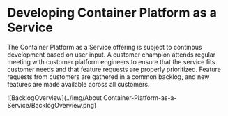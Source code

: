 # Developing Container Platform as a Service

The Container Platform as a Service offering is subject to continous development based on user input. A customer champion attends regular meeting with customer platform engineers to ensure that the service fits customer needs and that feature requests are properly prioritized. Feature requests from customers are gathered in a common backlog, and new features are made available across all customers. 

![BacklogOverview](../img/About Container-Platform-as-a-Service/BacklogOverview.png)